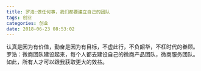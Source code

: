 ```yaml
---
title: 罗浩:做任何事，我们都要建立自己的团队
tags: 创业
categories: 创业
date: 2018-06-23 08:53:02
---
```


认真是因为有价值，勤奋是因为有目标，不虚此行，不负韶华，不枉时代的眷顾。
罗浩：微商团队建设起来，每个人都去建设自己的微商产品团队，微商服务团队。
如此，所有人才可以跟我获取更大的效益。